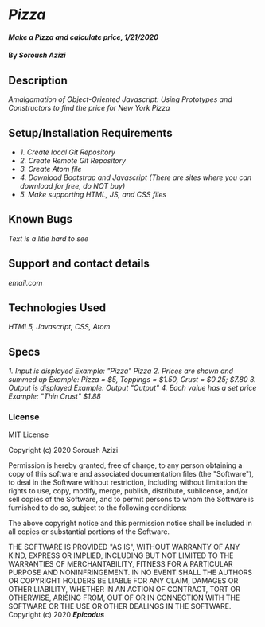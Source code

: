 # _Pizza_

#### _Make a Pizza and calculate price, 1/21/2020_

#### By _**Soroush Azizi**_

## Description

_Amalgamation of Object-Oriented Javascript: Using Prototypes and Constructors to find the price for New York Pizza_

## Setup/Installation Requirements

* _1. Create local Git Repository_
* _2. Create Remote Git Repository_
* _3. Create Atom file_
* _4. Download Bootstrap and Javascript (There are sites where you can download for free, do NOT buy)_
* _5. Make supporting HTML, JS, and CSS files_

## Known Bugs

_Text is a litle hard to see_

## Support and contact details

_email.com_

## Technologies Used

_HTML5, Javascript, CSS, Atom_

## Specs

_1. Input is displayed_
  _Example: "Pizza" Pizza_
_2. Prices are shown and summed up_
  _Example: Pizza = $5, Toppings = $1.50, Crust = $0.25; $7.80_
_3. Output is displayed_
  _Example: Output "Output"_
_4. Each value has a set price_
  _Example: "Thin Crust" $1.88_

### License

MIT License

Copyright (c) 2020 Soroush Azizi

Permission is hereby granted, free of charge, to any person obtaining a copy
of this software and associated documentation files (the "Software"), to deal
in the Software without restriction, including without limitation the rights
to use, copy, modify, merge, publish, distribute, sublicense, and/or sell
copies of the Software, and to permit persons to whom the Software is
furnished to do so, subject to the following conditions:

The above copyright notice and this permission notice shall be included in all
copies or substantial portions of the Software.

THE SOFTWARE IS PROVIDED "AS IS", WITHOUT WARRANTY OF ANY KIND, EXPRESS OR
IMPLIED, INCLUDING BUT NOT LIMITED TO THE WARRANTIES OF MERCHANTABILITY,
FITNESS FOR A PARTICULAR PURPOSE AND NONINFRINGEMENT. IN NO EVENT SHALL THE
AUTHORS OR COPYRIGHT HOLDERS BE LIABLE FOR ANY CLAIM, DAMAGES OR OTHER
LIABILITY, WHETHER IN AN ACTION OF CONTRACT, TORT OR OTHERWISE, ARISING FROM,
OUT OF OR IN CONNECTION WITH THE SOFTWARE OR THE USE OR OTHER DEALINGS IN THE
SOFTWARE.
Copyright (c) 2020 **_Epicodus_**
